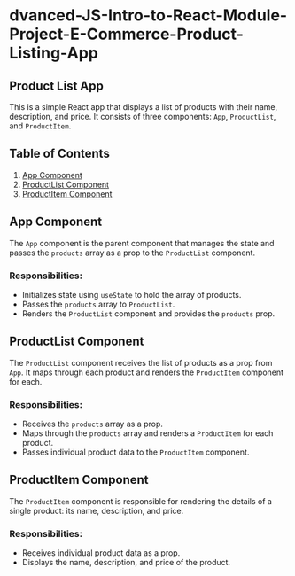 # dvanced-JS-Intro-to-React-Module-Project-E-Commerce-Product-Listing-App

## Product List App

This is a simple React app that displays a list of products with their name, description, and price. It consists of three components: `App`, `ProductList`, and `ProductItem`.

## Table of Contents

1. [App Component](#app-component)
2. [ProductList Component](#productlist-component)
3. [ProductItem Component](#productitem-component)

## App Component

The `App` component is the parent component that manages the state and passes the `products` array as a prop to the `ProductList` component.

### Responsibilities:
- Initializes state using `useState` to hold the array of products.
- Passes the `products` array to `ProductList`.
- Renders the `ProductList` component and provides the `products` prop.

## ProductList Component

The `ProductList` component receives the list of products as a prop from `App`. It maps through each product and renders the `ProductItem` component for each.

### Responsibilities:
- Receives the `products` array as a prop.
- Maps through the `products` array and renders a `ProductItem` for each product.
- Passes individual product data to the `ProductItem` component.

## ProductItem Component

The `ProductItem` component is responsible for rendering the details of a single product: its name, description, and price.

### Responsibilities:
- Receives individual product data as a prop.
- Displays the name, description, and price of the product.